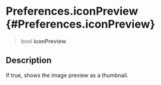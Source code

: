 Preferences.iconPreview {#Preferences.iconPreview}
=======================

> bool **iconPreview**

Description
-----------

If true, shows the image preview as a thumbnail.
